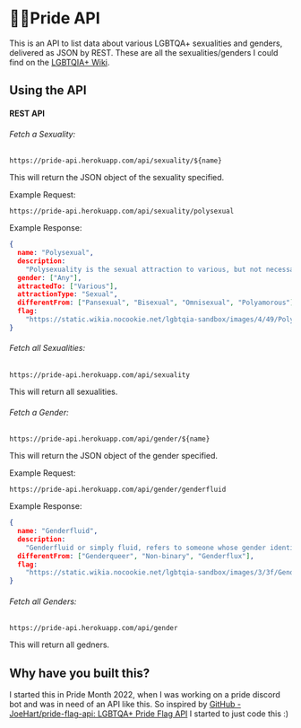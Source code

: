 # 🏳️‍🌈Pride API

This is an API to list data about various LGBTQA+ sexualities and genders, delivered as JSON by REST. These are all the sexualities/genders I could find on the [LGBTQIA+ Wiki](https://lgbtq.wikia.com/).



## Using the API

#### REST API

###### Fetch a Sexuality:

```https://pride-api.herokuapp.com/api/sexuality/${name}
https://pride-api.herokuapp.com/api/sexuality/${name}
```

This will return the JSON object of the sexuality specified.

Example Request:

```
https://pride-api.herokuapp.com/api/sexuality/polysexual
```

Example Response:

```json
{
  name: "Polysexual",
  description:
    "Polysexuality is the sexual attraction to various, but not necessarily all, genders. A polysexual person may experience sexual attraction to any number of genders, varying between (at least) two and many. Polysexual individuals may have a preference when it comes to which gender they are attracted to, but this is not necessarily the case.",
  gender: ["Any"],
  attractedTo: ["Various"],
  attractionType: "Sexual",
  differentFrom: ["Pansexual", "Bisexual", "Omnisexual", "Polyamorous"],
  flag:
    "https://static.wikia.nocookie.net/lgbtqia-sandbox/images/4/49/Polysexual_Flag.svg/revision/latest/scale-to-width-down/350?cb=20220123030926.png",
}
```

###### Fetch all Sexualities:

```
https://pride-api.herokuapp.com/api/sexuality
```

This will return all sexualities.



###### Fetch a Gender:

```
https://pride-api.herokuapp.com/api/gender/${name}
```

This will return the JSON object of the gender specified.

Example Request:

```
https://pride-api.herokuapp.com/api/gender/genderfluid
```

Example Response:

```json
{
  name: "Genderfluid",
  description:
    "Genderfluid or simply fluid, refers to someone whose gender identity changes over time. A genderfluid individual can identify as any gender, or combination of genders, at any given time. Their gender can change at random, or it may vary in response to different circumstances. At times, these individuals may identify as male, female, both, or neither. Their pronouns may vary at different times. The term genderfluid can be used as a specific identity in itself or as a descriptive term. They are generally considered under the non-binary and transgender umbrellas, but not all genderfluid individuals identify with those terms. Some genderfluid people transition socially, physically, and/or legally.",
  differentFrom: ["Genderqueer", "Non-binary", "Genderflux"],
  flag:
    "https://static.wikia.nocookie.net/lgbtqia-sandbox/images/3/3f/Genderfluid_Flag.svg/revision/latest/scale-to-width-down/350?cb=20220123030153.png",
}
```

###### Fetch all Genders:

```
https://pride-api.herokuapp.com/api/gender
```

This will return all gedners.



## Why have you built this?

I started this in Pride Month 2022, when I was working on a pride discord bot and was in need of an API like this. So inspired by [GitHub - JoeHart/pride-flag-api: LGBTQA+ Pride Flag API](https://github.com/JoeHart/pride-flag-api) I started to just code this :)


